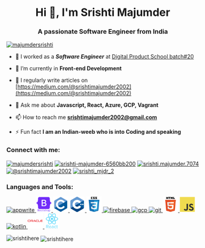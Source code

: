 <h1 align="center">Hi 👋, I'm Srishti Majumder</h1>
<h3 align="center">A passionate Software Engineer from India</h3>

[//]: <> (<p align="left"> <a href="https://github.com/ryo-ma/github-profile-trophy"><img src="https://github-profile-trophy.vercel.app/?username=srishtihere" alt="srishtihere" /></a> </p>)

<p align="left"> <a href="https://twitter.com/majumdersrishti" target="blank"><img src="https://img.shields.io/twitter/follow/majumdersrishti?logo=twitter&style=for-the-badge" alt="majumdersrishti" /></a> </p>

- 🔭 I worked as a ***Software Engineer*** at [Digital Product School batch#20](https://www.digitalproductschool.io/)

- 🌱 I’m currently in **Front-end Development**

- 📝 I regularly write articles on [https://medium.com/@srishtimajumder2002](https://medium.com/@srishtimajumder2002)

- 💬 Ask me about **Javascript, React, Azure, GCP, Vagrant**

- 📫 How to reach me **srishtimajumder2002@gmail.com**

- ⚡ Fun fact **I am an Indian-weeb who is into Coding and speaking**

<h3 align="left">Connect with me:</h3>
<p align="left">
<a href="https://twitter.com/majumdersrishti" target="blank"><img align="center" src="https://raw.githubusercontent.com/rahuldkjain/github-profile-readme-generator/master/src/images/icons/Social/twitter.svg" alt="majumdersrishti" height="30" width="40" /></a>
<a href="https://linkedin.com/in/srishti-majumder-6560bb200" target="blank"><img align="center" src="https://raw.githubusercontent.com/rahuldkjain/github-profile-readme-generator/master/src/images/icons/Social/linked-in-alt.svg" alt="srishti-majumder-6560bb200" height="30" width="40" /></a>
<a href="https://instagram.com/srishti.majumder.7074" target="blank"><img align="center" src="https://raw.githubusercontent.com/rahuldkjain/github-profile-readme-generator/master/src/images/icons/Social/instagram.svg" alt="srishti.majumder.7074" height="30" width="40" /></a>
<a href="https://medium.com/@srishtimajumder2002" target="blank"><img align="center" src="https://raw.githubusercontent.com/rahuldkjain/github-profile-readme-generator/master/src/images/icons/Social/medium.svg" alt="@srishtimajumder2002" height="30" width="40" /></a>
<a href="https://www.codechef.com/users/srishti_mjdr_2" target="blank"><img align="center" src="https://cdn.jsdelivr.net/npm/simple-icons@3.1.0/icons/codechef.svg" alt="srishti_mjdr_2" height="30" width="40" /></a>
</p>

<h3 align="left">Languages and Tools:</h3>
<p align="left"> <a href="https://appwrite.io" target="_blank" rel="noreferrer"> <img src="https://www.vectorlogo.zone/logos/appwriteio/appwriteio-icon.svg" alt="appwrite" width="40" height="40"/> </a> <a href="https://getbootstrap.com" target="_blank" rel="noreferrer"> <img src="https://raw.githubusercontent.com/devicons/devicon/master/icons/bootstrap/bootstrap-plain-wordmark.svg" alt="bootstrap" width="40" height="40"/> </a> <a href="https://www.cprogramming.com/" target="_blank" rel="noreferrer"> <img src="https://raw.githubusercontent.com/devicons/devicon/master/icons/c/c-original.svg" alt="c" width="40" height="40"/> </a> <a href="https://www.w3schools.com/cpp/" target="_blank" rel="noreferrer"> <img src="https://raw.githubusercontent.com/devicons/devicon/master/icons/cplusplus/cplusplus-original.svg" alt="cplusplus" width="40" height="40"/> </a> <a href="https://www.w3schools.com/css/" target="_blank" rel="noreferrer"> <img src="https://raw.githubusercontent.com/devicons/devicon/master/icons/css3/css3-original-wordmark.svg" alt="css3" width="40" height="40"/> </a> <a href="https://firebase.google.com/" target="_blank" rel="noreferrer"> <img src="https://www.vectorlogo.zone/logos/firebase/firebase-icon.svg" alt="firebase" width="40" height="40"/> </a> <a href="https://cloud.google.com" target="_blank" rel="noreferrer"> <img src="https://www.vectorlogo.zone/logos/google_cloud/google_cloud-icon.svg" alt="gcp" width="40" height="40"/> </a> <a href="https://git-scm.com/" target="_blank" rel="noreferrer"> <img src="https://www.vectorlogo.zone/logos/git-scm/git-scm-icon.svg" alt="git" width="40" height="40"/> </a> <a href="https://www.w3.org/html/" target="_blank" rel="noreferrer"> <img src="https://raw.githubusercontent.com/devicons/devicon/master/icons/html5/html5-original-wordmark.svg" alt="html5" width="40" height="40"/> </a> <a href="https://developer.mozilla.org/en-US/docs/Web/JavaScript" target="_blank" rel="noreferrer"> <img src="https://raw.githubusercontent.com/devicons/devicon/master/icons/javascript/javascript-original.svg" alt="javascript" width="40" height="40"/> </a> <a href="https://kotlinlang.org" target="_blank" rel="noreferrer"> <img src="https://www.vectorlogo.zone/logos/kotlinlang/kotlinlang-icon.svg" alt="kotlin" width="40" height="40"/> </a> <a href="https://www.oracle.com/" target="_blank" rel="noreferrer"> <img src="https://raw.githubusercontent.com/devicons/devicon/master/icons/oracle/oracle-original.svg" alt="oracle" width="40" height="40"/> </a> <a href="https://reactjs.org/" target="_blank" rel="noreferrer"> <img src="https://raw.githubusercontent.com/devicons/devicon/master/icons/react/react-original-wordmark.svg" alt="react" width="40" height="40"/> </a> </p>

<p><img align="left" src="https://github-readme-stats.vercel.app/api/top-langs?username=srishtihere&show_icons=true&locale=en&layout=compact" alt="srishtihere" /></p>

<p>&nbsp;<img align="center" src="https://github-readme-stats.vercel.app/api?username=srishtihere&show_icons=true&locale=en" alt="srishtihere" /></p>
